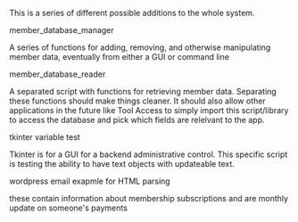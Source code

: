 This is a series of different possible additions to the whole system.



member_database_manager	

  A series of functions for adding, removing, and otherwise manipulating member data, eventually from either a GUI or command line



member_database_reader	

  A separated script with functions for retrieving member data. Separating these functions should make things cleaner. It should also allow other applications in the future like Tool Access to simply import this script/library to access the database and pick which fields are relelvant to the app.



tkinter variable test

  Tkinter is for a GUI for a backend administrative control. This specific script is testing the ability to have text objects with updateable text.



wordpress email exapmle for HTML parsing

  these contain information about membership subscriptions and are monthly update on someone's payments
